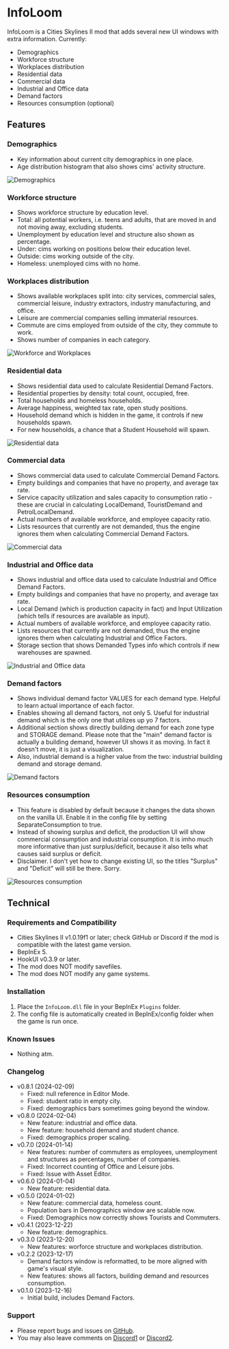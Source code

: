 # InfoLoom
InfoLoom is a Cities Skylines II mod that adds several new UI windows with extra information.
Currently:
- Demographics
- Workforce structure
- Workplaces distribution
- Residential data
- Commercial data
- Industrial and Office data
- Demand factors
- Resources consumption (optional)

## Features

### Demographics
- Key information about current city demographics in one place.
- Age distribution histogram that also shows cims' activity structure.

![Demographics](https://raw.githubusercontent.com/infixo/cs2-infoloom/main/docs/demographics.png)

### Workforce structure
- Shows workforce structure by education level.
- Total: all potential workers, i.e. teens and adults, that are moved in and not moving away, excluding students.
- Unemployment by education level and structure also shown as percentage.
- Under: cims working on positions below their education level.
- Outside: cims working outside of the city.
- Homeless: unemployed cims with no home.

### Workplaces distribution
- Shows available workplaces split into: city services, commercial sales, commercial leisure, industry extractors, industry manufacturing, and office.
- Leisure are commercial companies selling immaterial resources.
- Commute are cims employed from outside of the city, they commute to work.
- Shows number of companies in each category.

![Workforce and Workplaces](https://raw.githubusercontent.com/infixo/cs2-infoloom/main/docs/workforce_jobs.png)

### Residential data
- Shows residential data used to calculate Residential Demand Factors.
- Residential properties by density: total count, occupied, free.
- Total households and homeless households.
- Average happiness, weighted tax rate, open study positions.
- Household demand which is hidden in the game, it controls if new households spawn.
- For new households, a chance that a Student Household will spawn.

![Residential data](https://raw.githubusercontent.com/infixo/cs2-infoloom/main/docs/residential.png)

### Commercial data
- Shows commercial data used to calculate Commercial Demand Factors.
- Empty buildings and companies that have no property, and average tax rate.
- Service capacity utilization and sales capacity to consumption ratio - these are crucial in calculating LocalDemand, TouristDemand and PetrolLocalDemand.
- Actual numbers of available workforce, and employee capacity ratio.
- Lists resources that currently are not demanded, thus the engine ignores them when calculating Commercial Demand Factors.

![Commercial data](https://raw.githubusercontent.com/infixo/cs2-infoloom/main/docs/commercial.png)

### Industrial and Office data
- Shows industrial and office data used to calculate Industrial and Office Demand Factors.
- Empty buildings and companies that have no property, and average tax rate.
- Local Demand (which is production capacity in fact) and Input Utilization (which tells if resources are available as input).
- Actual numbers of available workforce, and employee capacity ratio.
- Lists resources that currently are not demanded, thus the engine ignores them when calculating Industrial and Office Factors.
- Storage section that shows Demanded Types info which controls if new warehouses are spawned.

![Industrial and Office data](https://raw.githubusercontent.com/infixo/cs2-infoloom/main/docs/industrial.png)

### Demand factors
- Shows individual demand factor VALUES for each demand type. Helpful to learn actual importance of each factor.
- Enables showing all demand factors, not only 5. Useful for industrial demand which is the only one that utilizes up yo 7 factors.
- Additional section shows directly building demand for each zone type and STORAGE demand. Please note that the "main" demand factor is actually a building demand, however UI shows it as moving. In fact it doesn't move, it is just a visualization.
- Also, industrial demand is a higher value from the two: industrial building demand and storage demand.

![Demand factors](https://raw.githubusercontent.com/infixo/cs2-infoloom/main/docs/demandfactors.png)

### Resources consumption
- This feature is disabled by default because it changes the data shown on the vanilla UI. Enable it in the config file by setting SeparateConsumption to true.
- Instead of showing surplus and deficit, the production UI will show commercial consumption and industrial consumption. It is imho much more informative than just surplus/deficit, because it also tells what causes said surplus or deficit.
- Disclaimer. I don't yet how to change existing UI, so the titles "Surplus" and "Deficit" will still be there. Sorry.

![Resources consumption](https://raw.githubusercontent.com/infixo/cs2-infoloom/main/docs/consumption.png)

## Technical

### Requirements and Compatibility
- Cities Skylines II v1.0.19f1 or later; check GitHub or Discord if the mod is compatible with the latest game version.
- BepInEx 5.
- HookUI v0.3.9 or later.
- The mod does NOT modify savefiles.
- The mod does NOT modify any game systems.

### Installation
1. Place the `InfoLoom.dll` file in your BepInEx `Plugins` folder.
2. The config file is automatically created in BepInEx/config folder when the game is run once.

### Known Issues
- Nothing atm.

### Changelog
- v0.8.1 (2024-02-09)
  - Fixed: null reference in Editor Mode.
  - Fixed: student ratio in empty city.
  - Fixed: demographics bars sometimes going beyond the window.
- v0.8.0 (2024-02-04)
  - New feature: industrial and office data.
  - New feature: household demand and student chance.
  - Fixed: demographics proper scaling.
- v0.7.0 (2024-01-14)
  - New features: number of commuters as employees, unemployment and structures as percentages, number of companies.
  - Fixed: Incorrect counting of Office and Leisure jobs.
  - Fixed: Issue with Asset Editor.
- v0.6.0 (2024-01-04)
  - New feature: residential data.
- v0.5.0 (2024-01-02)
  - New feature: commercial data, homeless count.
  - Population bars in Demographics window are scalable now.
  - Fixed: Demographics now correctly shows Tourists and Commuters.
- v0.4.1 (2023-12-22)
  - New feature: demographics.
- v0.3.0 (2023-12-20)
  - New features: worforce structure and workplaces distribution.
- v0.2.2 (2023-12-17)
  - Demand factors window is reformatted, to be more aligned with game's visual style.
  - New features: shows all factors, building demand and resources consumption.
- v0.1.0 (2023-12-16)
  - Initial build, includes Demand Factors.

### Support
- Please report bugs and issues on [GitHub](https://github.com/Infixo/CS2-InfoLoom).
- You may also leave comments on [Discord1](https://discord.com/channels/1169011184557637825/1198627819475976263) or [Discord2](https://discord.com/channels/1024242828114673724/1185672922212347944).
